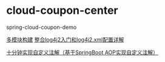 # cloud-coupon-center
spring-cloud-coupon-demo

[多模块构建](https://wsk1103.github.io/2018/10/05/Maven%E5%AD%A6%E4%B9%A0%E7%AC%94%E8%AE%B0-%E5%A4%9A%E6%A8%A1%E5%9D%97%E6%9E%84%E5%BB%BA/)
[整合log4j2入门和log4j2\.xml配置详解](https://juejin.cn/post/6870656918567567367)

[十分钟实现自定义注解（基于SpringBoot AOP实现自定义注解）](https://juejin.cn/post/7040258854751305764)